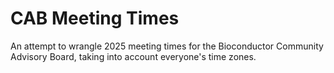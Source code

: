 # CAB Meeting Times

An attempt to wrangle 2025 meeting times for the Bioconductor Community Advisory Board, taking into account everyone's time zones.
